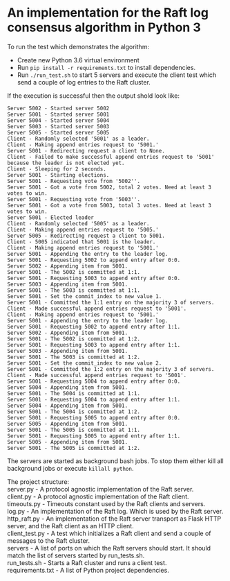 # An implementation for the Raft log consensus algorithm in Python 3

To run the test which demonstrates the algorithm:
* Create new Python 3.6 virtual environment
* Run `pip install -r requirements.txt` to install dependencies.
* Run `./run_test.sh` to start 5 servers and execute the client test which send a couple of log entries to the Raft cluster.

If the execution is successful then the output shold look like:
```
Server 5002 - Started server 5002
Server 5001 - Started server 5001
Server 5004 - Started server 5004
Server 5003 - Started server 5003
Server 5005 - Started server 5005
Client - Randomly selected '5001' as a leader.
Client - Making append entries request to '5001.'
Server 5001 - Redirecting request a client to None.
Client - Failed to make successful append entries request to '5001' because the leader is not elected yet.
Client - Sleeping for 2 seconds.
Server 5001 - Starting elections.
Server 5001 - Requesting vote from '5002''.
Server 5001 - Got a vote from 5002, total 2 votes. Need at least 3 votes to win.
Server 5001 - Requesting vote from '5003''.
Server 5001 - Got a vote from 5003, total 3 votes. Need at least 3 votes to win.
Server 5001 - Elected leader
Client - Randomly selected '5005' as a leader.
Client - Making append entries request to '5005.'
Server 5005 - Redirecting request a client to 5001.
Client - 5005 indicated that 5001 is the leader.
Client - Making append entries request to '5001.'
Server 5001 - Appending the entry to the leader log.
Server 5001 - Requesting 5002 to append entry after 0:0.
Server 5002 - Appending item from 5001.
Server 5001 - The 5002 is committed at 1:1.
Server 5001 - Requesting 5003 to append entry after 0:0.
Server 5003 - Appending item from 5001.
Server 5001 - The 5003 is committed at 1:1.
Server 5001 - Set the commit_index to new value 1.
Server 5001 - Committed the 1:1 entry on the majority 3 of servers.
Client - Made successful append entries request to '5001'.
Client - Making append entries request to '5001.'
Server 5001 - Appending the entry to the leader log.
Server 5001 - Requesting 5002 to append entry after 1:1.
Server 5002 - Appending item from 5001.
Server 5001 - The 5002 is committed at 1:2.
Server 5001 - Requesting 5003 to append entry after 1:1.
Server 5003 - Appending item from 5001.
Server 5001 - The 5003 is committed at 1:2.
Server 5001 - Set the commit_index to new value 2.
Server 5001 - Committed the 1:2 entry on the majority 3 of servers.
Client - Made successful append entries request to '5001'.
Server 5001 - Requesting 5004 to append entry after 0:0.
Server 5004 - Appending item from 5001.
Server 5001 - The 5004 is committed at 1:1.
Server 5001 - Requesting 5004 to append entry after 1:1.
Server 5004 - Appending item from 5001.
Server 5001 - The 5004 is committed at 1:2.
Server 5001 - Requesting 5005 to append entry after 0:0.
Server 5005 - Appending item from 5001.
Server 5001 - The 5005 is committed at 1:1.
Server 5001 - Requesting 5005 to append entry after 1:1.
Server 5005 - Appending item from 5001.
Server 5001 - The 5005 is committed at 1:2.
```

The servers are started as background bash jobs. To stop them either kill all background jobs or execute `killall python`.


The project structure:  
server.py - A protocol agnostic implementation of the Raft server.  
client.py - A protocol agnostic implementation of the Raft client.  
timeouts.py - Timeouts constant used by the Raft clients and servers.  
log.py - An implementation of the Raft log. Which is used by the Raft server.  
http_raft.py - An implementation of the Raft server transport as Flask HTTP server, and the Raft client as an HTTP client.  
client_test.py - A test which initializes a Raft client and send a couple of messages to the Raft cluster.  
servers - A list of ports on which the Raft servers should start. It should match the list of servers started by run_tests.sh.  
run_tests.sh - Starts a Raft cluster and runs a client test.  
requirements.txt - A list of Python project dependencies.  

